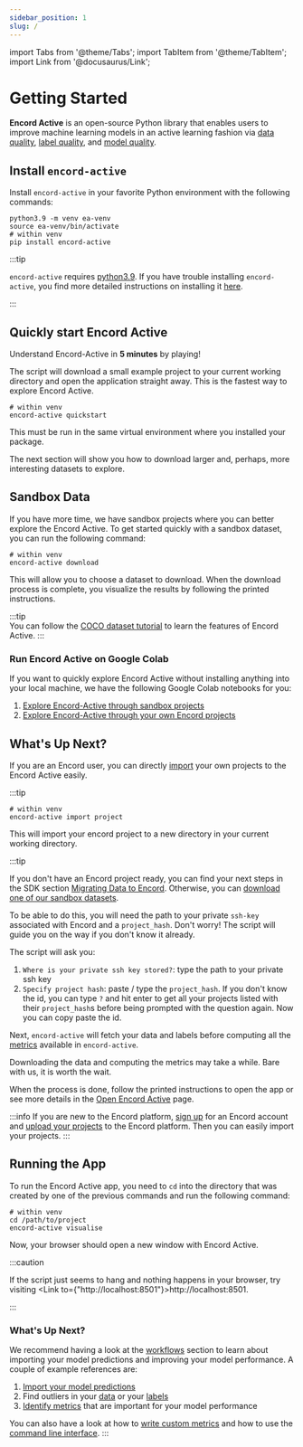 ```yaml
---
sidebar_position: 1
slug: /
---
```


import Tabs from '@theme/Tabs';
import TabItem from '@theme/TabItem';
import Link from '@docusaurus/Link';

# Getting Started

**Encord Active** is an open-source Python library that enables users to improve machine learning models in an active learning fashion via
[data quality](category/data-quality), [label quality](category/label-quality), and [model quality](category/model-quality).

## Install `encord-active`

Install `encord-active` in your favorite Python environment with the following commands:


```shell
python3.9 -m venv ea-venv
source ea-venv/bin/activate
# within venv
pip install encord-active
```

:::tip

`encord-active` requires [python3.9](https://www.python.org/downloads/release/python-3915/).
If you have trouble installing `encord-active`, you find more detailed instructions on installing it [here](./installation).

:::

## Quickly start Encord Active

Understand Encord-Active in **5 minutes** by playing!

The script will download a small example project to your current working directory and open the application straight away.
This is the fastest way to explore Encord Active.

```shell
# within venv
encord-active quickstart
```

This must be run in the same virtual environment where you installed your package.

The next section will show you how to download larger and, perhaps, more interesting datasets to explore.

## Sandbox Data

If you have more time, we have sandbox projects where you can better explore the Encord Active. To get started quickly 
with a sandbox dataset, you can run the following command:

```shell
# within venv
encord-active download
```

This will allow you to choose a dataset to download. When the download process is complete, you visualize the results by following the printed instructions.

:::tip  
You can follow the [COCO dataset tutorial](tutorials/touring-the-coco-dataset.mdx) to learn the features
of Encord Active.
:::

### Run Encord Active on Google Colab

If you want to quickly explore Encord Active without installing anything into your local machine, we
have the following Google Colab notebooks for you:
1. [Explore Encord-Active through sandbox projects](https://colab.research.google.com/drive/11iZE1CCFIGlkWdTmhf5XACDojtGeIRGS?usp=sharing)
2. [Explore Encord-Active through your own Encord projects](https://colab.research.google.com/drive/1zv4i0SH5tyb1KPVsCZfXDwxV72Ip77zS?usp=share_link)

## What's Up Next?

If you are an Encord user, you can directly [import](cli/import-encord-project) your own projects to the Encord Active
easily.

:::tip

```shell
# within venv
encord-active import project
```

This will import your encord project to a new directory in your current working directory.

:::tip

If you don't have an Encord project ready, you can find your next steps in the SDK section [Migrating Data to Encord](sdk/migrating-data).
Otherwise, you can [download one of our sandbox datasets](/cli/download-sandbox-data).

To be able to do this, you will need the path to your private `ssh-key` associated with Encord and a `project_hash`.
Don't worry! The script will guide you on the way if you don't know it already.

The script will ask you:

1. `Where is your private ssh key stored?`: type the path to your private ssh key
2. `Specify project hash`: paste / type the `project_hash`. If you don't know the id, you can type `?` and hit enter to get all your projects listed with their `project_hash`s before being prompted with the question again. Now you can copy paste the id.

Next, `encord-active` will fetch your data and labels before computing all the [metrics](category/metrics) available in `encord-active`.

Downloading the data and computing the metrics may take a while.
Bare with us, it is worth the wait.

When the process is done, follow the printed instructions to open the app or see more details in the [Open Encord Active](/cli/open-encord-active) page.

:::info
If you are new to the Encord platform, [sign up](https://app.encord.com/register) for an Encord account and 
[upload your projects](sdk/migrating-data) to the Encord platform. Then you can easily import your
projects.
:::
## Running the App

To run the Encord Active app, you need to `cd` into the directory that was created by one of the previous commands and run the following command:

```shell
# within venv
cd /path/to/project
encord-active visualise
```

Now, your browser should open a new window with Encord Active.

:::caution

If the script just seems to hang and nothing happens in your browser, try visiting <Link to={"http://localhost:8501"}>http://localhost:8501</Link>.

:::

### What's Up Next?

We recommend having a look at the [workflows](category/workflows) section to learn about importing your model predictions and improving your model performance.
A couple of example references are:

1. [Import your model predictions](workflows/import-predictions)
2. Find outliers in your [data](workflows/improve-your-data/identify-outliers-edge-cases) or your [labels](workflows/improve-your-labels/identify-outliers)
3. [Identify metrics](workflows/improve-your-models/metric-importance) that are important for your model performance

You can also have a look at how to [write custom metrics](/metrics/write-your-own) and how to use the [command line interface](https://encord-active-docs.web.app/category/command-line-interface).
:::


